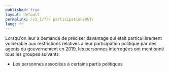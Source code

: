 ```yaml
---
published: true
layout: default
permalink: /v3_1/fr/ participation/VUT/
lang: fr
---
```

Lorsqu'on leur a demandé de préciser davantage qui était particulièrement vulnérable aux restrictions relatives à leur participation politique par des agents du gouvernement en 2019, les personnes interrogées ont mentionné tous les groupes suivants 

-	Les personnes associées à certains partis politiques
